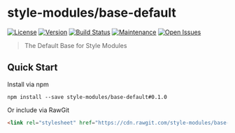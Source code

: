 style-modules/base-default
==========================

[![License][license-image]][license-link]
[![Version][version-image]][version-link]
[![Build Status][build-image]][build-link]
[![Maintenance](https://img.shields.io/maintenance/yes/2017.svg)][graph-link]
[![Open Issues][issues-image]][issues-link]

> The Default Base for Style Modules

## Quick Start
Install via npm
```shell
npm install --save style-modules/base-default#0.1.0
```

Or include via RawGit
```html
<link rel="stylesheet" href="https://cdn.rawgit.com/style-modules/base-default/0.1.0/main.css" />
```

[license-image]: https://img.shields.io/github/license/style-modules/base-default.svg
[license-link]: https://github.com/style-modules/base-default/blob/master/LICENSE
[version-image]: https://img.shields.io/github/release/style-modules/base-default.svg
[version-link]: https://github.com/style-modules/base-default/releases
[build-image]:https://travis-ci.org/style-modules/base-default.svg?branch=master
[build-link]: https://travis-ci.org/style-modules/base-default
[graph-link]: https://github.com/style-modules/base-default/graphs/contributors
[issues-image]: https://img.shields.io/github/issues/style-modules/base-default.svg
[issues-link]: https://github.com/style-modules/base-default/issues
